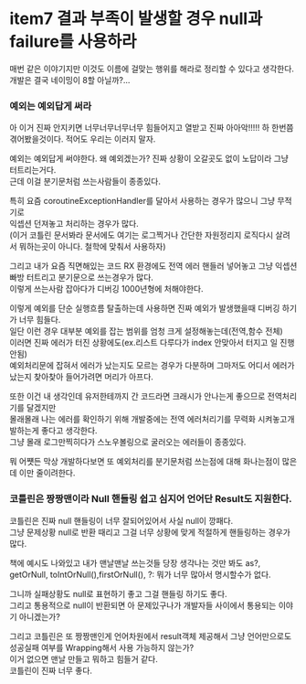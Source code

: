 # item7 결과 부족이 발생할 경우 null과 failure를 사용하라
매번 같은 이야기지만 이것도 이름에 걸맞는 행위를 해라로 정리할 수 있다고 생각한다.  
개발은 결국 네이밍이 8할 아닐까?...

### 예외는 예외답게 써라
아 이거 진짜 안지키면 너무너무너무너무 힘들어지고 열받고 진짜 아아악!!!!!
하 한번쯤 겪어봤을것이다. 적어도 우리는 이러지 말자.  

예외는 예외답게 써야한다. 왜 예외겠는가? 진짜 상황이 오갈곳도 없이 노답이라 그냥 터트리는거다.  
근데 이걸 분기문처럼 쓰는사람들이 종종있다.

특히 요즘 coroutineExceptionHandler를 달아서 사용하는 경우가 많으니 그냥 무적기로  
익셉션 던져놓고 처리하는 경우가 많다.  
(이거 코틀린 문서봐라 문서에도 여기는 로그찍거나 간단한 자원정리지 로직다시 살려서 뭐하는곳이 아니다. 철학에 맞춰서 사용하자)  

그리고 내가 요즘 직면해있는 코드 RX 환경에도 전역 에러 핸들러 넣어놓고 그냥 익셉션 빠방 터트리고 분기문으로 쓰는경우가 많다.  
이렇게 쓰는사람 잡아다가 디버깅 1000년형에 처해야한다.  

이렇게 예외를 단순 실행흐름 탈출하는데 사용하면 진짜 예외가 발생했을때 디버깅 하기가 너무 힘들다.  
일단 이런 경우 대부분 예외를 잡는 범위를 엄청 크게 설정해놓는데(전역,함수 전체)  
이러면 진짜 에러가 터진 상황에도(ex.리스트 다루다가 index 안맞아서 터지고 일 진행안됨)  
예외처리문에 잡혀서 에러가 났는지도 모르는 경우가 다분하며 그마저도 어디서 에러가 났는지 찾아찾아 들어가려면 머리가 아프다.  

또한 이건 내 생각인데 유저한테까지 간 코드라면 크래시가 안나는게 좋으므로 전역처리기를 달겠지만   
몰래몰래 나는 에러를 확인하기 위해 개발중에는 전역 에러처리기를 무력화 시켜놓고개발하는게 좋다고 생각한다.  
그냥 몰래 로그만찍히다가 스노우볼링으로 굴러오는 에러들이 종종있다.  

뭐 어쩃든 막상 개발하다보면 또 예외처리를 분기문처럼 쓰는점에 대해 화나는점이 많은데 이만 줄이려한다.

### 코틀린은 짱짱맨이라 Null 핸들링 쉽고 심지어 언어단 Result도 지원한다.
코틀린은 진짜 null 핸들링이 너무 잘되어있어서 사실 null이 깡패다.  
그냥 문제상황 null로 반환 때리고 그걸 너무 상황에 맞게 적절하게 핸들링하는 경우가 많다.  

책에 예시도 나와있고 내가 맨날맨날 쓰는것들 당장 생각나는 것만 봐도
as?, getOrNull, toIntOrNull(),firstOrNull(), ?: 뭐가 너무 많아서 명시할수가 없다.

그니까 실패상황도 null로 표현하기 좋고 그걸 핸들링 하기도 좋다.  
그리고 통용적으로 null이 반환되면 아 문제있구나가 개발자들 사이에서 통용되는 이야기 아니겠는가?  

그리고 코틀린은 또 짱짱맨인게 언어차원에서 result객체 제공해서 그냥 언어만으로도 성공실패 여부를 
Wrapping해서 사용 가능하지 않는가?  
이거 없으면 맨날 만들고 뭐하고 힘들거 같다.  
코틀린이 진짜 너무 좋다.  
